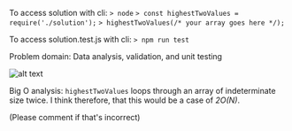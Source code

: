 To access solution with cli:
`> node`
`> const highestTwoValues = require('./solution');`
`> highestTwoValues(/* your array goes here */);`

To access solution.test.js with cli:
`> npm run test`

Problem domain: Data analysis, validation, and unit testing

![alt text](whiteboard-02.jpg)

Big O analysis: `highestTwoValues` loops through an array of indeterminate size twice. I think therefore, that this would be a case of _2O(N)_. 

(Please comment if that's incorrect)

